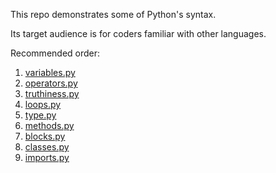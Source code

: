 This repo demonstrates some of Python's syntax.

Its target audience is for coders familiar with other languages.

Recommended order:

1. [variables.py](/src/syntax/variables.py)
2. [operators.py](/src/syntax/operators.py)
3. [truthiness.py](/src/syntax/truthiness.py)
4. [loops.py](/src/syntax/loops.py)
5. [type.py](/src/syntax/type.py)
6. [methods.py](/src/syntax/methods.py)
7. [blocks.py](/src/syntax/blocks.py)
8. [classes.py](/src/syntax/classes.py)
9. [imports.py](/src/syntax/imports.py)
